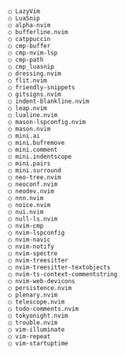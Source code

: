     ○ LazyVim 
    ○ LuaSnip 
    ○ alpha-nvim 
    ○ bufferline.nvim 
    ○ catppuccin 
    ○ cmp-buffer 
    ○ cmp-nvim-lsp 
    ○ cmp-path 
    ○ cmp_luasnip 
    ○ dressing.nvim 
    ○ flit.nvim 
    ○ friendly-snippets 
    ○ gitsigns.nvim 
    ○ indent-blankline.nvim 
    ○ leap.nvim 
    ○ lualine.nvim 
    ○ mason-lspconfig.nvim 
    ○ mason.nvim 
    ○ mini.ai 
    ○ mini.bufremove 
    ○ mini.comment 
    ○ mini.indentscope 
    ○ mini.pairs 
    ○ mini.surround 
    ○ neo-tree.nvim 
    ○ neoconf.nvim 
    ○ neodev.nvim 
    ○ nnn.nvim 
    ○ noice.nvim 
    ○ nui.nvim 
    ○ null-ls.nvim 
    ○ nvim-cmp 
    ○ nvim-lspconfig 
    ○ nvim-navic 
    ○ nvim-notify 
    ○ nvim-spectre 
    ○ nvim-treesitter 
    ○ nvim-treesitter-textobjects 
    ○ nvim-ts-context-commentstring 
    ○ nvim-web-devicons 
    ○ persistence.nvim 
    ○ plenary.nvim 
    ○ telescope.nvim 
    ○ todo-comments.nvim 
    ○ tokyonight.nvim 
    ○ trouble.nvim 
    ○ vim-illuminate 
    ○ vim-repeat 
    ○ vim-startuptime 
